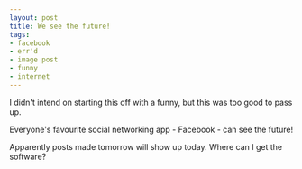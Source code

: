 ```yaml
---
layout: post
title: We see the future!
tags:
- facebook
- err'd
- image post
- funny
- internet
---
```

I didn't intend on starting this off with a funny, but this was too good to pass up.

Everyone's favourite social networking app - Facebook - can see the future!

Apparently posts made tomorrow will show up today. Where can I get the software?
